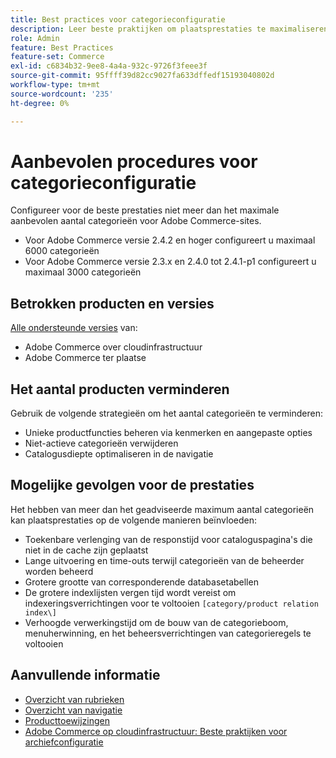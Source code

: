 ```yaml
---
title: Best practices voor categorieconfiguratie
description: Leer beste praktijken om plaatsprestaties te maximaliseren door het aantal categorieën in de catalogus te beperken.
role: Admin
feature: Best Practices
feature-set: Commerce
exl-id: c6834b32-9ee8-4a4a-932c-9726f3feee3f
source-git-commit: 95ffff39d82cc9027fa633dffedf15193040802d
workflow-type: tm+mt
source-wordcount: '235'
ht-degree: 0%

---
```


# Aanbevolen procedures voor categorieconfiguratie

Configureer voor de beste prestaties niet meer dan het maximale aanbevolen aantal categorieën voor Adobe Commerce-sites.

- Voor Adobe Commerce versie 2.4.2 en hoger configureert u maximaal 6000 categorieën
- Voor Adobe Commerce versie 2.3.x en 2.4.0 tot 2.4.1-p1 configureert u maximaal 3000 categorieën

## Betrokken producten en versies

[Alle ondersteunde versies](../../../release/versions.md) van:

- Adobe Commerce over cloudinfrastructuur
- Adobe Commerce ter plaatse

## Het aantal producten verminderen

Gebruik de volgende strategieën om het aantal categorieën te verminderen:

- Unieke productfuncties beheren via kenmerken en aangepaste opties
- Niet-actieve categorieën verwijderen
- Catalogusdiepte optimaliseren in de navigatie

## Mogelijke gevolgen voor de prestaties

Het hebben van meer dan het geadviseerde maximum aantal categorieën kan plaatsprestaties op de volgende manieren beïnvloeden:

- Toekenbare verlenging van de responstijd voor cataloguspagina&#39;s die niet in de cache zijn geplaatst
- Lange uitvoering en time-outs terwijl categorieën van de beheerder worden beheerd
- Grotere grootte van corresponderende databasetabellen
- De grotere indexlijsten vergen tijd wordt vereist om indexeringsverrichtingen voor te voltooien `[category/product relation index\]`
- Verhoogde verwerkingstijd om de bouw van de categorieboom, menuherwinning, en het beheersverrichtingen van categorieregels te voltooien

## Aanvullende informatie

- [Overzicht van rubrieken](https://experienceleague.adobe.com/docs/commerce-admin/catalog/categories/categories.html)
- [Overzicht van navigatie](https://experienceleague.adobe.com/docs/commerce-admin/catalog/catalog/navigation/navigation.html)
- [Producttoewijzingen](https://experienceleague.adobe.com/docs/commerce-admin/catalog/categories/products-in-category/categories-product-assignments.html)
- [Adobe Commerce op cloudinfrastructuur: Beste praktijken voor archiefconfiguratie](https://devdocs.magento.com/cloud/configure/configure-best-practices.html)
